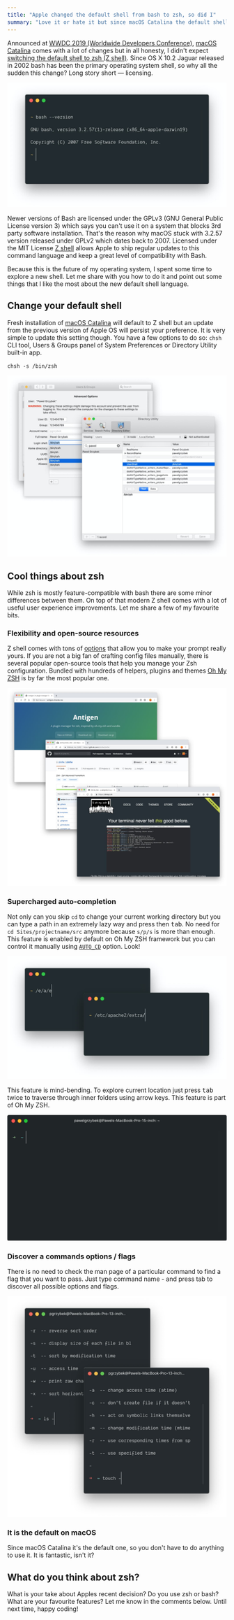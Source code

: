 ```yaml
---
title: "Apple changed the default shell from bash to zsh, so did I"
summary: "Love it or hate it but since macOS Catalina the default shell language is zsh. I am very excited about this decision so let me share with you my favourite parts of the new command-line interpreter."
---
```


Announced at [WWDC 2019 (Worldwide Developers Conference)](https://developer.apple.com/wwdc19/), [macOS Catalina](https://www.apple.com/macos/catalina-preview/) comes with a lot of changes but in all honesty, I didn't expect [switching the default shell to zsh (Z shell)](https://support.apple.com/en-ca/HT208050). Since OS X 10.2 Jaguar released in 2002 bash has been the primary operating system shell, so why all the sudden this change? Long story short — licensing.

![Bash in version 3.2.57 on macOS Mojave](2019-06-06-1.jpg)

Newer versions of Bash are licensed under the GPLv3 (GNU General Public License version 3) which says you can't use it on a system that blocks 3rd party software installation. That's the reason why macOS stuck with 3.2.57 version released under GPLv2 which dates back to 2007. Licensed under the MIT License [Z shell](http://zsh.sourceforge.net) allows Apple to ship regular updates to this command language and keep a great level of compatibility with Bash.

Because this is the future of my operating system, I spent some time to explore a new shell. Let me share with you how to do it and point out some things that I like the most about the new default shell language.

## Change your default shell

Fresh installation of [macOS Catalina](https://www.apple.com/macos/catalina/) will default to Z shell but an update from the previous version of Apple OS will persist your preference. It is very simple to update this setting though. You have a few options to do so: `chsh` CLI tool, Users & Groups panel of System Preferences or Directory Utility built-in app.

```
chsh -s /bin/zsh
```

![Change the default login shell on macOS](2019-06-06-2.jpg)

## Cool things about zsh

While zsh is mostly feature-compatible with bash there are some minor differences between them. On top of that modern Z shell comes with a lot of useful user experience improvements. Let me share a few of my favourite bits.

### Flexibility and open-source resources

Z shell comes with tons of [options](http://zsh.sourceforge.net/Doc/Release/Options.html#Options) that allow you to make your prompt really yours. If you are not a big fan of crafting config files manually, there is several popular open-source tools that help you manage your Zsh configuration. Bundled with hundreds of helpers, plugins and themes [Oh My ZSH](https://ohmyz.sh/) is by far the most popular one.

![Several great zsh frameworks](2019-06-06-3.jpg)

### Supercharged auto-completion

Not only can you skip `cd` to change your current working directory but you can type a path in an extremely lazy way and press then <kbd>tab</kbd>. No need for `cd Sites/projectname/src` anymore because `s/p/s` is more than enough. This feature is enabled by default on Oh My ZSH framework but you can control it manually using [`AUTO_CD`](http://zsh.sourceforge.net/Doc/Release/Options.html#Description-of-Options-1) option. Look!

![Supercharged auto-completion with zsh](2019-06-06-4.jpg)

This feature is mind-bending. To explore current location just press <kbd>tab</kbd> twice to traverse through inner folders using arrow keys. This feature is part of Oh My ZSH.

![Supercharged auto-completion with zsh](2019-06-06-5.gif)

### Discover a commands options / flags

There is no need to check the man page of a particular command to find a flag that you want to pass. Just type command name - and press tab to discover all possible options and flags.

![Supercharged auto-completion with zsh](2019-06-06-6.jpg)

### It is the default on macOS

Since macOS Catalina it's the default one, so you don't have to do anything to use it. It is fantastic, isn't it?

## What do you think about zsh?

What is your take about Apples recent decision? Do you use zsh or bash? What are your favourite features? Let me know in the comments below. Until next time, happy coding!

